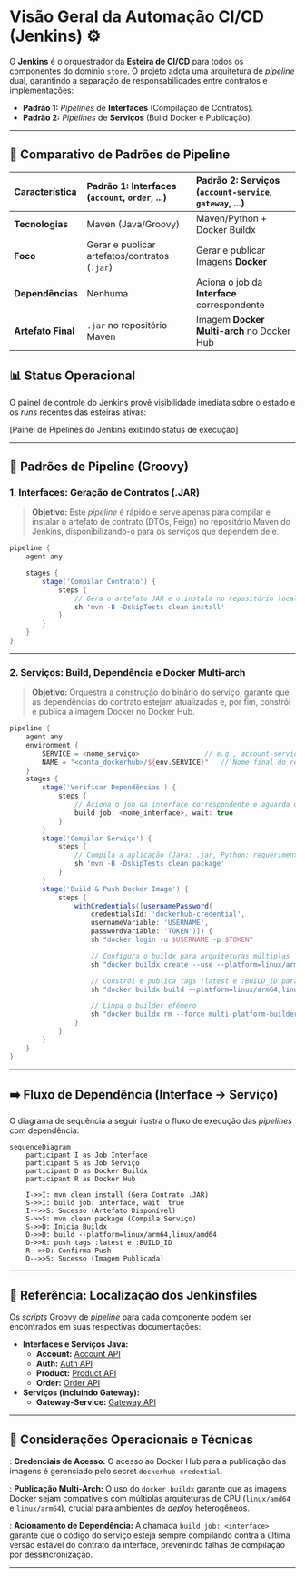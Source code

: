 # Visão Geral da Automação CI/CD (Jenkins) ⚙️

O **Jenkins** é o orquestrador da **Esteira de CI/CD** para todos os componentes do domínio `store`. O projeto adota uma arquitetura de *pipeline* dual, garantindo a separação de responsabilidades entre contratos e implementações:

  * **Padrão 1:** *Pipelines* de **Interfaces** (Compilação de Contratos).
  * **Padrão 2:** *Pipelines* de **Serviços** (Build Docker e Publicação).

-----

## 🔬 Comparativo de Padrões de Pipeline

| Característica | Padrão 1: Interfaces (`account`, `order`, ...) | Padrão 2: Serviços (`account-service`, `gateway`, ...) |
| :--- | :--- | :--- |
| **Tecnologias** | Maven (Java/Groovy) | Maven/Python + Docker Buildx |
| **Foco** | Gerar e publicar artefatos/contratos (`.jar`) | Gerar e publicar Imagens **Docker** |
| **Dependências** | Nenhuma | Aciona o job da **Interface** correspondente |
| **Artefato Final** | `.jar` no repositório Maven | Imagem **Docker Multi-arch** no Docker Hub |

## 📊 Status Operacional

O painel de controle do Jenkins provê visibilidade imediata sobre o estado e os *runs* recentes das esteiras ativas:

[Painel de Pipelines do Jenkins exibindo status de execução]

-----

## 🧩 Padrões de Pipeline (Groovy)

### 1\. Interfaces: Geração de Contratos (.JAR)

> **Objetivo:** Este *pipeline* é rápido e serve apenas para compilar e instalar o artefato de contrato (DTOs, Feign) no repositório Maven do Jenkins, disponibilizando-o para os serviços que dependem dele.

```groovy
pipeline {
    agent any

    stages {
        stage('Compilar Contrato') {
            steps {
                // Gera o artefato JAR e o instala no repositório local/Jenkins
                sh 'mvn -B -DskipTests clean install'
            }
        }
    }
}
```

-----

### 2\. Serviços: Build, Dependência e Docker Multi-arch

> **Objetivo:** Orquestra a construção do binário do serviço, garante que as dependências do contrato estejam atualizadas e, por fim, constrói e publica a imagem Docker no Docker Hub.

```groovy
pipeline {
    agent any
    environment {
        SERVICE = <nome_serviço>                // e.g., account-service, gateway-service
        NAME = "<conta_dockerhub>/${env.SERVICE}"   // Nome final do repositório
    }
    stages {
        stage('Verificar Dependências') {
            steps {
                // Aciona o job da interface correspondente e aguarda o sucesso
                build job: <nome_interface>, wait: true
            }
        }
        stage('Compilar Serviço') { 
            steps {
                // Compila a aplicação (Java: .jar, Python: requerimentos)
                sh 'mvn -B -DskipTests clean package'
            }
        }      
        stage('Build & Push Docker Image') {
            steps {
                withCredentials([usernamePassword(
                    credentialsId: 'dockerhub-credential',
                    usernameVariable: 'USERNAME',
                    passwordVariable: 'TOKEN')]) {
                    sh "docker login -u $USERNAME -p $TOKEN"

                    // Configura o buildx para arquiteturas múltiplas
                    sh "docker buildx create --use --platform=linux/arm64,linux/amd64 --node multi-platform-builder-${env.SERVICE} --name multi-platform-builder-${env.SERVICE}"

                    // Constrói e publica tags :latest e :BUILD_ID para ambas as plataformas
                    sh "docker buildx build --platform=linux/arm64,linux/amd64 --push --tag ${env.NAME}:latest --tag ${env.NAME}:${env.BUILD_ID} -f DockerFile ."

                    // Limpa o builder efêmero
                    sh "docker buildx rm --force multi-platform-builder-${env.SERVICE}"
                }
            }
        }
    }
}
```

-----

## ➡️ Fluxo de Dependência (Interface -\> Serviço)

O diagrama de sequência a seguir ilustra o fluxo de execução das *pipelines* com dependência:

```mermaid
sequenceDiagram
    participant I as Job Interface
    participant S as Job Serviço
    participant D as Docker Buildx
    participant R as Docker Hub

    I->>I: mvn clean install (Gera Contrato .JAR)
    S->>I: build job: interface, wait: true
    I-->>S: Sucesso (Artefato Disponível)
    S->>S: mvn clean package (Compila Serviço)
    S->>D: Inicia Buildx
    D->>D: build --platform=linux/arm64,linux/amd64
    D->>R: push tags :latest e :BUILD_ID
    R-->>D: Confirma Push
    D-->>S: Sucesso (Imagem Publicada)
```

-----

## 📍 Referência: Localização dos Jenkinsfiles

Os *scripts* Groovy de *pipeline* para cada componente podem ser encontrados em suas respectivas documentações:

  * **Interfaces e Serviços Java:**
      * **Account:** [Account API](../accountapi/main.md)
      * **Auth:** [Auth API](../authapi/main.md)
      * **Product:** [Product API](../productapi/main.md)
      * **Order:** [Order API](../orderapi/main.md)
  * **Serviços (incluindo Gateway):**
      * **Gateway-Service:** [Gateway API](../gatewayapi/main.md)

-----

## 📝 Considerações Operacionais e Técnicas

: **Credenciais de Acesso:** O acesso ao Docker Hub para a publicação das imagens é gerenciado pelo secret `dockerhub-credential`.

: **Publicação Multi-Arch:** O uso do `docker buildx` garante que as imagens Docker sejam compatíveis com múltiplas arquiteturas de CPU (`linux/amd64` e `linux/arm64`), crucial para ambientes de *deploy* heterogêneos.

: **Acionamento de Dependência:** A chamada `build job: <interface>` garante que o código do serviço esteja sempre compilando contra a última versão estável do contrato da interface, prevenindo falhas de compilação por dessincronização.

-----